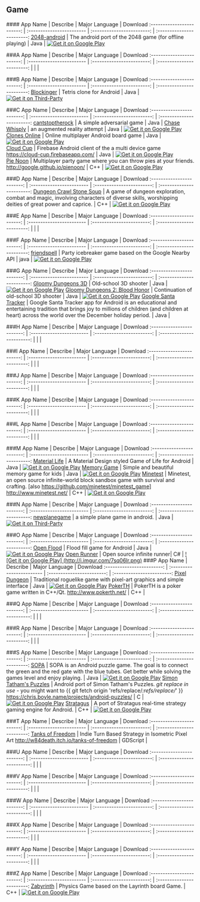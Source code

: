 
## Game  
###\# 
App Name                   | Describe                  | Major Language             | Download 
:------------------------: | :------------------------ | :------------------------: | :------------------------: 
[2048-android](https://github.com/uberspot/2048-android) | The android port of the 2048 game (for offline playing) | Java | [![Get it on Google Play](http://i.imgur.com/7sq06lr.png)](https://play.google.com/store/apps/details?id=com.uberspot.a2048)   

###A
App Name                   | Describe                  | Major Language             | Download 
:------------------------: | :------------------------ | :------------------------: | :------------------------: 
 | | | 

###B
App Name                   | Describe                  | Major Language             | Download 
:------------------------: | :------------------------ | :------------------------: | :------------------------: 
[Blockinger](https://github.com/vocollapse/Blockinger) | Tetris clone for Android | Java | [![Get it on Third-Party](http://i.imgur.com/ppYJYe5.png)](http://www.coolapk.com/game/org.blockinger.game)    

###C
App Name                   | Describe                  | Major Language             | Download 
:------------------------: | :------------------------ | :------------------------: | :------------------------: 
[cantstoptherock](https://github.com/huntergdavis/cantstoptherock) | A simple adversarial game | Java |
[Chase Whisply](https://github.com/tvbarthel/ChaseWhisplyProject) | an augmented reality attempt | Java | [![Get it on Google Play](http://i.imgur.com/7sq06lr.png)](https://play.google.com/store/apps/details?id=fr.tvbarthel.games.chasewhisply)
[Clones Online](https://github.com/lukedd3/ClonesOnline) | Online multiplayer Android board game | Java | [![Get it on Google Play](http://i.imgur.com/7sq06lr.png)](https://play.google.com/store/apps/details?id=com.luke.Clones)   
[Cloud Cup](https://github.com/google/cloud-cup-android) | Firebase Android client of the a multi device game https://cloud-cup.firebaseapp.com/ | Java | [![Get it on Google Play](http://i.imgur.com/7sq06lr.png)](https://play.google.com/store/apps/details?id=fr.steren.cloudcup)   
[Pie Noon](https://github.com/google/pienoon) | Multiplayer party game where you can throw pies at your friends. http://google.github.io/pienoon/ | C++ | [![Get it on Google Play](http://i.imgur.com/7sq06lr.png)](https://play.google.com/store/apps/details?id=com.google.fpl.pie_noon)   

###D
App Name                   | Describe                  | Major Language             | Download 
:------------------------: | :------------------------ | :------------------------: | :------------------------: 
[Dungeon Crawl Stone Soup](https://github.com/crawl/crawl) | A game of dungeon exploration, combat and magic, involving characters of diverse skills, worshipping deities of great power and caprice. | C++ | [![Get it on Google Play](http://i.imgur.com/7sq06lr.png)](https://play.google.com/store/apps/details?id=com.newtzgames.dcssonline) 

###E
App Name                   | Describe                  | Major Language             | Download 
:------------------------: | :------------------------ | :------------------------: | :------------------------: 
 | | | 

###F
App Name                   | Describe                  | Major Language             | Download 
:------------------------: | :------------------------ | :------------------------: | :------------------------: 
[friendspell](https://github.com/chiuki/friendspell) | Party icebreaker game based on the Google Nearby API | java | [![Get it on Google Play](http://i.imgur.com/7sq06lr.png)](https://play.google.com/store/apps/details?id=com.sqisland.friendspell)   

###G
App Name                   | Describe                  | Major Language             | Download 
:------------------------: | :------------------------ | :------------------------: | :------------------------: 
[Gloomy Dungeons 3D](https://github.com/restorer/Gloomy-Dungeons-3D) | Old-school 3D shooter | Java | [![Get it on Google Play](http://i.imgur.com/7sq06lr.png)](https://play.google.com/store/apps/details?id=zame.GloomyDungeons.freedemo.game)
[Gloomy Dungeons 2: Blood Honor](https://github.com/restorer/gloomy-dungeons-2) | Continuation of old-school 3D shooter | Java | [![Get it on Google Play](http://i.imgur.com/7sq06lr.png)](https://play.google.com/store/apps/details?id=org.zamedev.gloomydungeons2.fullnfree)
[Google Santa Tracker](https://github.com/google/santa-tracker-android) | Google Santa Tracker app for Android is an educational and entertaining tradition that brings joy to millions of children (and children at heart) across the world over the December holiday period.  | Java | 

###H
App Name                   | Describe                  | Major Language             | Download 
:------------------------: | :------------------------ | :------------------------: | :------------------------: 
 | | | 

###I
App Name                   | Describe                  | Major Language             | Download 
:------------------------: | :------------------------ | :------------------------: | :------------------------: 
 | | | 

###J
App Name                   | Describe                  | Major Language             | Download 
:------------------------: | :------------------------ | :------------------------: | :------------------------: 
 | | | 

###K
App Name                   | Describe                  | Major Language             | Download 
:------------------------: | :------------------------ | :------------------------: | :------------------------: 
 | | | 

###L
App Name                   | Describe                  | Major Language             | Download 
:------------------------: | :------------------------ | :------------------------: | :------------------------: 
 | | | 

###M
App Name                   | Describe                  | Major Language             | Download 
:------------------------: | :------------------------ | :------------------------: | :------------------------: 
[Material Life](https://github.com/juankysoriano/MaterialLife) | A Material Design styled Game of Life for Android | Java | [![Get it on Google Play](http://i.imgur.com/7sq06lr.png)](https://play.google.com/store/apps/details?id=com.juankysoriano.materiallife)
[Memory Game](https://github.com/sromku/memory-game) | Simple and beautiful memory game for kids  | Java | [![Get it on Google Play](http://i.imgur.com/7sq06lr.png)](https://play.google.com/store/apps/details?id=com.snatik.matches)
[Minetest](https://github.com/minetest/minetest) | Minetest, an open source infinite-world block sandbox game with survival and crafting. [also https://github.com/minetest/minetest_game] http://www.minetest.net/  | C++ | [![Get it on Google Play](http://i.imgur.com/7sq06lr.png)](https://play.google.com/store/apps/details?id=net.minetest.minetest)

###N
App Name                   | Describe                  | Major Language             | Download 
:------------------------: | :------------------------ | :------------------------: | :------------------------: 
[newplanegame](https://github.com/nuptboyzhb/newplanegame) | a simple plane game in android.  | Java | [![Get it on Third-Party](http://i.imgur.com/ppYJYe5.png)](http://www.wandoujia.com/apps/edu.njupt.zhb.planegame)

###O
App Name                   | Describe                  | Major Language             | Download 
:------------------------: | :------------------------ | :------------------------: | :------------------------: 
[Open Flood](https://github.com/GunshipPenguin/open_flood) | Flood fill game for Android | Java | [![Get it on Google Play](http://i.imgur.com/7sq06lr.png)](https://play.google.com/store/apps/details?id=com.gunshippenguin.openflood)
[Open Runner](https://github.com/sgirma/Open-Runner) | Open source infinite runner| C# | [![Get it on Google Play] (http://i.imgur.com/7sq06lr.png)](https://play.google.com/store/apps/details?id=com.VeldTeck.OpenRunner&hl=en)
###P
App Name                   | Describe                  | Major Language             | Download 
:------------------------: | :------------------------ | :------------------------: | :------------------------: 
[Pixel Dungeon](https://github.com/watabou/pixel-dungeon) | Traditional roguelike game with pixel-art graphics and simple interface | Java | [![Get it on Google Play](http://i.imgur.com/7sq06lr.png)](https://play.google.com/store/apps/details?id=com.watabou.pixeldungeon)
[PokerTH](https://github.com/pokerth/pokerth) | PokerTH is a poker game written in C++/Qt. http://www.pokerth.net/  | C++ | 

###Q
App Name                   | Describe                  | Major Language             | Download 
:------------------------: | :------------------------ | :------------------------: | :------------------------: 
 | | | 

###R
App Name                   | Describe                  | Major Language             | Download 
:------------------------: | :------------------------ | :------------------------: | :------------------------: 
 | | | 

###S
App Name                   | Describe                  | Major Language             | Download 
:------------------------: | :------------------------ | :------------------------: | :------------------------: 
[SOPA](https://github.com/pongo710/sopa) |  SOPA is an Android puzzle game. The goal is to connect the green and the red gate with the blue tubes. Get better while solving the games level and enjoy playing. | Java | [![Get it on Google Play](http://i.imgur.com/7sq06lr.png)](https://play.google.com/store/apps/details?id=de.sopa)
[Simon Tatham's Puzzles](https://github.com/chrisboyle/sgtpuzzles) | Android port of Simon Tatham's Puzzles. *git replace in use* - you might want to {{ git fetch origin 'refs/replace/*:refs/replace/*' }} https://chris.boyle.name/projects/android-puzzles/  | C | [![Get it on Google Play](http://i.imgur.com/7sq06lr.png)](https://play.google.com/store/apps/details?id=name.boyle.chris.sgtpuzzles)
[Stratagus](https://github.com/drodin/Stratagus) | A port of Stratagus real-time strategy gaming engine for Android. | C++ | [![Get it on Google Play](http://i.imgur.com/7sq06lr.png)](https://play.google.com/store/apps/details?id=com.drodin.stratagus)

###T
App Name                   | Describe                  | Major Language             | Download 
:------------------------: | :------------------------ | :------------------------: | :------------------------: 
[Tanks of Freedom](https://github.com/w84death/Tanks-of-Freedom) | Indie Turn Based Strategy in Isometric Pixel Art 
http://w84death.itch.io/tanks-of-freedom  | GDScript | 

###U
App Name                   | Describe                  | Major Language             | Download 
:------------------------: | :------------------------ | :------------------------: | :------------------------: 
 | | | 

###V
App Name                   | Describe                  | Major Language             | Download 
:------------------------: | :------------------------ | :------------------------: | :------------------------: 
 | | | 

###W
App Name                   | Describe                  | Major Language             | Download 
:------------------------: | :------------------------ | :------------------------: | :------------------------: 
 | | | 

###X
App Name                   | Describe                  | Major Language             | Download 
:------------------------: | :------------------------ | :------------------------: | :------------------------: 
 | | | 

###Y
App Name                   | Describe                  | Major Language             | Download 
:------------------------: | :------------------------ | :------------------------: | :------------------------: 
 | | | 

###Z
App Name                   | Describe                  | Major Language             | Download 
:------------------------: | :------------------------ | :------------------------: | :------------------------: 
[Zabyrinth](https://github.com/Zachacious/Zabyrinth) | Physics Game based on the Layrinth board Game. | C++ | [![Get it on Google Play](http://i.imgur.com/7sq06lr.png)](https://play.google.com/store/apps/details?id=com.EpicElf.Zabyrinth)    
